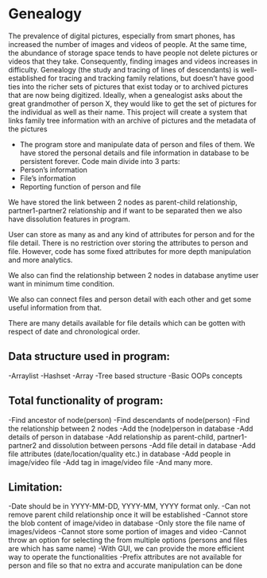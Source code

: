 # Genealogy
The prevalence of digital pictures, especially from smart phones, has increased the number of images and videos of people. At the same time, the abundance of storage space tends to have people not delete pictures or videos that they take. Consequently, finding images and videos increases in difficulty. Genealogy (the study and tracing of lines of descendants) is well-established for tracing and tracking family relations, but doesn’t have good ties into the richer sets of pictures that exist today or to archived pictures that are now being digitized. Ideally, when a genealogist asks about the great grandmother of person X, they would like to get the set of pictures for the individual as well as their name. This project will create a system that links family tree information with an archive of pictures and the metadata of the pictures

- The program store and manipulate data of person and files of them. We have stored the
personal details and file information in database to be persistent forever.
Code main divide into 3 parts:
- Person’s information
- File’s information
- Reporting function of person and file

We have stored the link between 2 nodes as parent-child relationship, partner1-partner2
relationship and if want to be separated then we also have dissolution features in
program.

User can store as many as and any kind of attributes for person and for the file detail.
There is no restriction over storing the attributes to person and file.
However, code has some fixed attributes for more depth manipulation and more
analytics.

We also can find the relationship between 2 nodes in database anytime user want in
minimum time condition.

We also can connect files and person detail with each other and get some useful
information from that.

There are many details available for file details which can be gotten with respect of date
and chronological order.

Data structure used in program:
-----------------------------------------------------------------------------------------------------
-Arraylist
-Hashset
-Array
-Tree based structure
-Basic OOPs concepts


Total functionality of program:
-----------------------------------------------------------------------------------------------------
-Find ancestor of node(person)
-Find descendants of node(person)
-Find the relationship between 2 nodes
-Add the (node)person in database
-Add details of person in database
-Add relationship as parent-child, partner1-partner2 and dissolution between persons
-Add file detail in database
-Add file attributes (date/location/quality etc.) in database
-Add people in image/video file
-Add tag in image/video file
-And many more.


Limitation:
-----------------------------------------------------------------------------------------------------
-Date should be in YYYY-MM-DD, YYYY-MM, YYYY format only.
-Can not remove parent child relationship once it will be established
-Cannot store the blob content of image/video in database
-Only store the file name of images/videos
-Cannot store some portion of images and video
-Cannot throw an option for selecting the from multiple options (persons and files are
 which has same name)
-With GUI, we can provide the more efficient way to operate the functionalities
-Prefix attributes are not available for person and file so that no extra and accurate
 manipulation can be done
